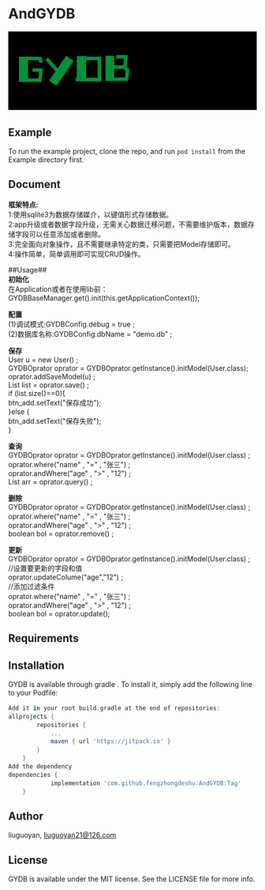 # AndGYDB

![Image text](https://github.com/fengzhongdeshu/GYDB/blob/master/Image/gydb_03.png)
## Example

To run the example project, clone the repo, and run `pod install` from the Example directory first.

## Document
**框架特点:**  
1:使用sqlite3为数据存储媒介，以键值形式存储数据。  
2:app升级或者数据字段升级，无需关心数据迁移问题，不需要维护版本，数据存储字段可以任意添加或者删除。  
3:完全面向对象操作，且不需要继承特定的类，只需要把Model存储即可。  
4:操作简单，简单调用即可实现CRUD操作。  
 

##Usage##  
**初始化**  
在Application或者在使用lib前：  
GYDBBaseManager.get().init(this.getApplicationContext());  

**配置**  
(1)调试模式:GYDBConfig.debug = true ;  
(2)数据库名称:GYDBConfig.dbName = "demo.db" ;  

**保存**  
User u = new User() ;  
GYDBOprator oprator = GYDBOprator.getInstance().initModel(User.class);  
oprator.addSaveModel(u) ;  
List<Object> list = oprator.save() ;  
if (list.size()==0){  
      btn_add.setText("保存成功");  
    }else {  
      btn_add.setText("保存失败");  
  }  

**查询**    
GYDBOprator oprator = GYDBOprator.getInstance().initModel(User.class) ;  
oprator.where("name" , "=" , "张三") ;  
oprator.andWhere("age" , ">" , "12") ;  
List<Object> arr = oprator.query() ;  

**删除**  
GYDBOprator oprator = GYDBOprator.getInstance().initModel(User.class) ;  
oprator.where("name" , "=" , "张三") ;  
oprator.andWhere("age" , ">" , "12") ;  
boolean bol = oprator.remove() ;  

**更新**  
GYDBOprator oprator = GYDBOprator.getInstance().initModel(User.class) ;  
//设置要更新的字段和值  
oprator.updateColume("age","12") ;  
//添加过滤条件  
oprator.where("name" , "=" , "张三") ;  
oprator.andWhere("age" , ">" , "12") ;  
boolean bol = oprator.update();  


## Requirements

## Installation

GYDB is available through gradle . To install
it, simply add the following line to your Podfile:

```gradle  
Add it in your root build.gradle at the end of repositories:  
allprojects {  
		repositories {  
			...  
			maven { url 'https://jitpack.io' }  
		}  
	}  
Add the dependency  
dependencies {  
	        implementation 'com.github.fengzhongdeshu:AndGYDB:Tag'  
	}  
```

## Author

liuguoyan, liuguoyan21@126.com

## License

GYDB is available under the MIT license. See the LICENSE file for more info.
